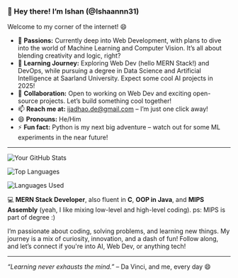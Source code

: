 ### 👋 Hey there! I’m Ishan (@Ishaannn31)

Welcome to my corner of the internet! 😄

- 👀 **Passions:** Currently deep into Web Development, with plans to dive into the world of Machine Learning and Computer Vision. It’s all about blending creativity and logic, right? 
- 🌱 **Learning Journey:** Exploring Web Dev (hello MERN Stack!) and DevOps, while pursuing a degree in Data Science and Artificial Intelligence at Saarland University. Expect some cool AI projects in 2025! 
- 💬 **Collaboration:** Open to working on Web Dev and exciting open-source projects. Let’s build something cool together!
- 📫 **Reach me at:** ijadhao.de@gmail.com – I’m just one click away!
- 😄 **Pronouns:** He/Him
- ⚡ **Fun fact:** Python is my next big adventure – watch out for some ML experiments in the near future!

---
![Your GitHub Stats](https://github-readme-stats.vercel.app/api?username=Ishaannn31&show_icons=true&theme=radical)

![Top Languages](https://github-readme-stats.vercel.app/api/top-langs/?username=Ishaannn31&layout=compact&theme=radical)

![Languages Used](https://github-readme-stats.vercel.app/api/languages/cards?username=Ishaannn31&theme=radical)

💻 **MERN Stack Developer**, also fluent in **C**, **OOP in Java**, and **MIPS Assembly** (yeah, I like mixing low-level and high-level coding). ps: MIPS is part of degree :)

I’m passionate about coding, solving problems, and learning new things. My journey is a mix of curiosity, innovation, and a dash of fun! Follow along, and let’s connect if you're into AI, Web Dev, or anything tech!

---

_“Learning never exhausts the mind.”_ – Da Vinci, and me, every day 😄
